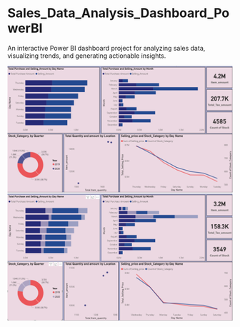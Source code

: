 # Sales_Data_Analysis_Dashboard_PowerBI
An interactive Power BI dashboard project for analyzing sales data, visualizing trends, and generating actionable insights.

<img src="https://github.com/sdhingole111/Sales_Data_Analysis_Dashboard_PowerBI/blob/09b4e0813e6a9a895e123ab28cf4ce6f512a6a38/powerBI%20dashboard.png" alt="Image description" width="800">


<br>
<img src="https://github.com/sdhingole111/Sales_Data_Analysis_Dashboard_PowerBI/blob/8ce4ce6d7e2affe18846645701eab558f2e603bd/stock_category%20by%20quarter%20show.png" alt="Image description" width="800">


